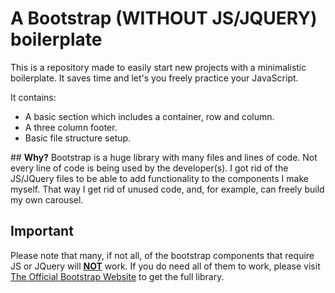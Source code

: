 # <b>A Bootstrap (WITHOUT JS/JQUERY) boilerplate</b>
This is a repository made to easily start new projects with a minimalistic boilerplate. It saves time and let's you freely practice your JavaScript.

It contains:
<uL>
<li>A basic section which includes a container, row and column.</li>
<li>A three column footer.</li>
<li>Basic file structure setup.</li>
</ul>
## <b>Why?</b>
Bootstrap is a huge library with many files and lines of code. Not every line of code is being used by the developer(s). I got rid of the JS/JQuery files to be able to add functionality to the components I make myself. That way I get rid of unused code, and, for example, can freely build my own carousel.

## <b>Important</b>
Please note that many, if not all, of the bootstrap components that require JS or JQuery will <u><b>NOT</b></u> work. If you do need all of them to work, please visit <a href="https://getbootstrap.com/" target="blank">The Official Bootstrap Website</a> to get the full library.
